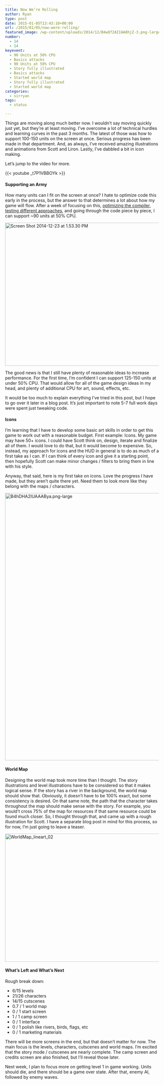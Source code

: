 ```yaml
---
title: Now We’re Rolling
author: Ryan
type: post
date: 2015-01-05T13:43:10+00:00
url: /2015/01/05/now-were-rolling/
featured_image: /wp-content/uploads/2014/12/B4wQf2AIIAA8hjZ-3.png-large-3.png
number:
  - 14
  - 14
keyevent:
  - 90 Units at 50% CPU
  - Basics attacks
  - 90 Units at 50% CPU
  - Story fully illustrated
  - Basics attacks
  - Started world map
  - Story fully illustrated
  - Started world map
categories:
  - sirryan
tags:
  - status

---
```

Things are moving along much better now. I wouldn&#8217;t say moving quickly just yet, but they&#8217;re at least moving. I&#8217;ve overcome a lot of technical hurdles and learning curves in the past 3 months. The latest of those was how to support 100-150 units on the screen at once. Serious progress has been made in that department. And, as always, I&#8217;ve received amazing illustrations and animations from Scott and Liron. Lastly, I&#8217;ve dabbled a bit in icon making.

<!--more-->

Let&#8217;s jump to the video for more.

{{< youtube _t7P1VBBOYk >}}

#### Supporting an Army

How many units can I fit on the screen at once? I hate to optimize code this early in the process, but the answer to that determines a lot about how my game will flow. After a week of focusing on this, <a href="http://battleofbrothers.com/sirryan/joy-of-debugging-command-swiftc-failed-with-exit-code-1" target="_blank">optimizing the compiler</a>, <a href="https://www.youtube.com/watch?v=vdMYn8GShkg" target="_blank">testing different approaches</a>, and going through the code piece by piece, I can support ~90 units at 50% CPU.

<div class="inlineimg">
  <img class="alignnone size-large wp-image-1485" src="http://localhost:8888/wp-content/uploads/2014/12/Screen-Shot-2014-12-23-at-1.53.30-PM-2-1024x768.png" alt="Screen Shot 2014-12-23 at 1.53.30 PM" width="625" height="469" />
</div>

The good news is that I still have plenty of reasonable ideas to increase performance. For the first time, I&#8217;m confident I can support 125-150 units at under 50% CPU. That would allow for all of the game design ideas in my head, and plenty of additional CPU for art, sound, effects, etc.

It would be too much to explain everything I&#8217;ve tried in this post, but I hope to go over it later in a blog post. It&#8217;s just important to note 5-7 full work days were spent just tweaking code.

#### Icons

I&#8217;m learning that I have to develop some basic art skills in order to get this game to work out with a reasonable budget. First example: Icons. My game may have 50+ icons. I could have Scott think on, design, iterate and finalize all of them. I would love to do that, but it would become to expensive. So, instead, my approach for icons and the HUD in general is to do as much of a first take as I can. If I can think of every icon and give it a starting point, then hopefully Scott can make minor changes / filters to bring them in line with his style.

Anyway, that said, here is my first take on icons. Love the progress I have made, but they aren&#8217;t quite there yet. Need them to look more like they belong with the maps / characters.

<div class="inlineimg">
  <img class="alignnone size-large wp-image-1474" src="http://localhost:8888/wp-content/uploads/2014/12/B4hDHA2IUAAABya.png-large-731x1024.png" alt="B4hDHA2IUAAABya.png-large" width="625" height="876" srcset="http://localhost:8888/wp-content/uploads/2014/12/B4hDHA2IUAAABya.png-large-731x1024.png 731w, http://localhost:8888/wp-content/uploads/2014/12/B4hDHA2IUAAABya.png-large-214x300.png 214w, http://localhost:8888/wp-content/uploads/2014/12/B4hDHA2IUAAABya.png-large-768x1075.png 768w, http://localhost:8888/wp-content/uploads/2014/12/B4hDHA2IUAAABya.png-large.png 1000w" sizes="(max-width: 625px) 100vw, 625px" />
</div>

#### World Map

Designing the world map took more time than I thought. The story illustrations and level illustrations have to be considered so that it makes logical sense. If the story has a river in the background, the world map should show that. Obviously, it doesn&#8217;t have to be 100% exact, but some consistency is desired. On that same note, the path that the character takes throughout the map should make sense with the story. For example, you would&#8217;t cross 75% of the map for resources if that same resource could be found much closer. So, I thought through that, and came up with a rough illustration for Scott. I have a separate blog post in mind for this process, so for now, I&#8217;m just going to leave a teaser.

<div class="inlineimg">
  <img class="alignnone size-large wp-image-1479" src="http://localhost:8888/wp-content/uploads/2014/12/WorldMap_lineart_02-2-1024x688.jpg" alt="WorldMap_lineart_02" width="625" height="420" srcset="http://localhost:8888/wp-content/uploads/2014/12/WorldMap_lineart_02-2-1024x688.jpg 1024w, http://localhost:8888/wp-content/uploads/2014/12/WorldMap_lineart_02-2-300x201.jpg 300w, http://localhost:8888/wp-content/uploads/2014/12/WorldMap_lineart_02-2-768x516.jpg 768w" sizes="(max-width: 625px) 100vw, 625px" />
</div>

#### What&#8217;s Left and What&#8217;s Next

Rough break down:

  * 6/15 levels
  * 21/26 characters
  * 14/15 cutscenes
  * 0.7 / 1 world map
  * 0 / 1 start screen
  * 1 / 1 camp screen
  * 0 / 1 interface
  * 0 / 1 polish like rivers, birds, flags, etc
  * 0 / 1 marketing materials

There will be more screens in the end, but that doesn&#8217;t matter for now. The main focus is the levels, characters, cutscenes and world maps. I&#8217;m excited that the story mode / cutscenes are nearly complete. The camp screen and credits screen are also finished, but I&#8217;ll reveal those later.

Next week, I plan to focus more on getting level 1 in game working. Units should die, and there should be a game over state. After that, enemy AI, followed by enemy waves.